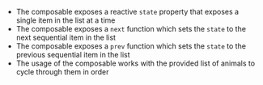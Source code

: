 - The composable exposes a reactive `state` property that exposes a single item in the list at a time
- The composable exposes a `next` function which sets the `state` to the next sequential item in the list
- The composable exposes a `prev` function which sets the `state` to the previous sequential item in the list
- The usage of the composable works with the provided list of animals to cycle through them in order
